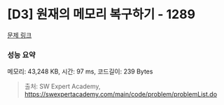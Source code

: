# [D3] 원재의 메모리 복구하기 - 1289 

[문제 링크](https://swexpertacademy.com/main/code/problem/problemDetail.do?contestProbId=AV19AcoKI9sCFAZN) 

### 성능 요약

메모리: 43,248 KB, 시간: 97 ms, 코드길이: 239 Bytes



> 출처: SW Expert Academy, https://swexpertacademy.com/main/code/problem/problemList.do